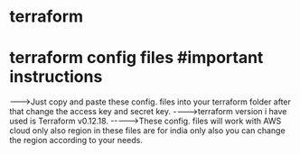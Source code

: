 # terraform
terraform config files
#important instructions
=========================================================================================================================================
--->Just copy and paste these config. files into your terraform folder after that change the access key and secret key.
---->terraform version i have used is Terraform v0.12.18.
----->These config. files will work with AWS cloud only also region in these files are for india only also you can change the region according to your needs.
